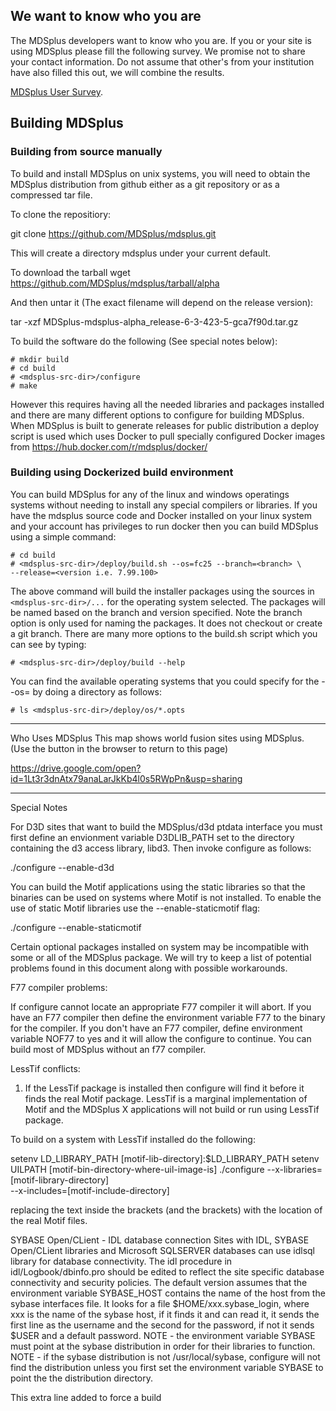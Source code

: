 ## We want to know who you are
The MDSplus developers want to know who you are. If you or your site is using MDSplus please fill the following survey. We promise not to share your contact information. Do not assume that other's from your institution have also filled this out, we will combine the results. 

[MDSplus User Survey](https://docs.google.com/forms/d/e/1FAIpQLScSsA-fY2yTsW076bBreJmNbBqY9jsd-m4vmAdPvfCxXidiOQ/viewform?usp=sf_link).

## Building MDSplus

### Building from source manually
To build and install MDSplus on unix systems, you will need to obtain the
MDSplus distribution from github either as a git repository or as a 
compressed tar file.

To clone the repositiory:

  git clone https://github.com/MDSplus/mdsplus.git

This will create a directory mdsplus under your current
default.

To download the tarball
  wget https://github.com/MDSplus/mdsplus/tarball/alpha 

And then untar it (The exact filename will depend on the release version):

  tar -xzf MDSplus-mdsplus-alpha_release-6-3-423-5-gca7f90d.tar.gz

To build the software do the following (See special notes below):

    # mkdir build
    # cd build
    # <mdsplus-src-dir>/configure
    # make

However this requires having all the needed libraries and packages installed
and there are many different options to configure for building MDSplus.
When MDSplus is built to generate releases for public distribution a deploy
script is used which uses Docker to pull specially configured Docker images
from https://hub.docker.com/r/mdsplus/docker/

### Building using Dockerized build environment
You can build MDSplus for any of the linux and windows operatings systems
without needing to install any special compilers or libraries. If you have
the mdsplus source code and Docker installed on your linux system and your
account has privileges to run docker then you can build MDSplus using
a simple command:

    # cd build
    # <mdsplus-src-dir>/deploy/build.sh --os=fc25 --branch=<branch> \
    --release=<version i.e. 7.99.100>
    
The above command will build the installer packages using the sources in
`<mdsplus-src-dir>/...` for the operating system selected. The packages will
be named based on the branch and version specified. Note the branch option
is only used for naming the packages. It does not checkout or create a git
branch. There are many more options to the build.sh script which you can
see by typing:

    # <mdsplus-src-dir>/deploy/build --help
    
You can find the available operating systems that you could specify for the
--os=<operating-system> by doing a directory as follows:

    # ls <mdsplus-src-dir>/deploy/os/*.opts

    
---------------------------------------------------------------------------
Who Uses MDSplus
This map shows world fusion sites using MDSplus.  
(Use the <back> button in the browser to return to this page)

https://drive.google.com/open?id=1Lt3r3dnAtx79anaLarJkKb4l0s5RWpPn&usp=sharing

---------------------------------------------------------------------------
Special Notes

For D3D sites that want to build the MDSplus/d3d ptdata interface you must
first define an envionment variable D3DLIB_PATH set to the directory
containing the d3 access library, libd3. Then invoke configure as follows:

./configure --enable-d3d

You can build the Motif applications using the static libraries so that
the binaries can be used on systems where Motif is not installed. To enable
the use of static Motif libraries use the --enable-staticmotif flag:

./configure --enable-staticmotif

Certain optional packages installed on system may be incompatible with some
or all of the MDSplus package. We will try to keep a list of potential
problems found in this document along with possible workarounds.

F77 compiler problems:

If configure cannot locate an appropriate F77 compiler it will abort. If you
have an F77 compiler then define the environment variable F77 to the binary
for the compiler. If you don't have an F77 compiler, define environment
variable NOF77 to yes and it will allow the configure to continue. You can
build most of MDSplus without an f77 compiler.

LessTif conflicts:

1) If the LessTif package is installed then configure will find it before it
finds the real Motif package. LessTif is a marginal implementation of Motif
and the MDSplus X applications will not build or run using LessTif package.

To build on a system with LessTif installed do the following:


setenv LD_LIBRARY_PATH [motif-lib-directory]\:$LD_LIBRARY_PATH
setenv UILPATH [motif-bin-directory-where-uil-image-is]
./configure --x-libraries=[motif-library-directory]  \
            --x-includes=[motif-include-directory]

replacing the text inside the brackets (and the brackets) with the
location of the real Motif files.

SYBASE Open/CLient - IDL database connection
Sites with IDL, SYBASE Open/CLient libraries and Microsoft SQLSERVER
databases can use idlsql library for database connectivity.  The idl
procedure in idl/Logbook/dbinfo.pro should be edited to reflect the
site specific database connectivity and security policies.  The default
version assumes that the environment variable SYBASE_HOST contains
the name of the host from the sybase interfaces file.  It looks for a
file $HOME/xxx.sybase_login, where xxx is the name of the sybase host,
if it finds it and can read it, it sends the first line as the username
and the second for the password, if not it sends $USER and a default
password.
NOTE - the environment variable SYBASE must point at the sybase distribution
in order for their libraries to function.
NOTE - if the sybase distribution is not /usr/local/sybase, configure
will not find the distribution unless you first set the environment
variable SYBASE to point the the distribution directory.

This extra line added to force a build
